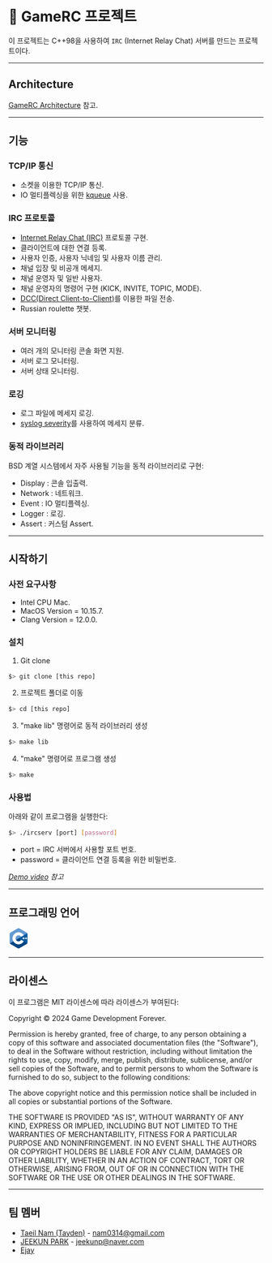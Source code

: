 # 💬 GameRC 프로젝트
이 프로젝트는 C++98을 사용하여 `IRC` (Internet Relay Chat) 서버를 만드는 프로젝트이다.

---

## Architecture
[GameRC Architecture](https://taeil-nam.github.io/ft_irc/) 참고.

---

## 기능
### TCP/IP 통신
- 소켓을 이용한 TCP/IP 통신.
- IO 멀티플렉싱을 위한 [kqueue](https://man.freebsd.org/cgi/man.cgi?kqueue) 사용.

### IRC 프로토콜
- [Internet Relay Chat (IRC)](https://datatracker.ietf.org/doc/html/rfc1459) 프로토콜 구현.
- 클라이언트에 대한 연결 등록.
- 사용자 인증, 사용자 닉네임 및 사용자 이름 관리.
- 채널 입장 및 비공개 메세지.
- 채널 운영자 및 일반 사용자.
- 채널 운영자의 명령어 구현 (KICK, INVITE, TOPIC, MODE).
- [DCC(Direct Client-to-Client)](https://modern.ircdocs.horse/dcc.html)를 이용한 파일 전송.
- Russian roulette 챗봇.

### 서버 모니터링
- 여러 개의 모니터링 콘솔 화면 지원.
- 서버 로그 모니터링.
- 서버 상태 모니터링.

### 로깅
- 로그 파일에 메세지 로깅.
- [syslog severity](https://datatracker.ietf.org/doc/html/rfc5424#section-6.2.1)를 사용하여 메세지 분류.

### 동적 라이브러리
BSD 계열 시스템에서 자주 사용될 기능을 동적 라이브러리로 구현:
- Display : 콘솔 입출력.
- Network : 네트워크.
- Event : IO 멀티플렉싱.
- Logger : 로깅.
- Assert : 커스텀 Assert.

---

## 시작하기
### 사전 요구사항
- Intel CPU Mac.
- MacOS Version = 10.15.7.
- Clang Version = 12.0.0.

### 설치
1. Git clone
```bash
$> git clone [this repo]
```
2. 프로젝트 폴더로 이동  
```bash
$> cd [this repo]
```
3. "make lib" 명령어로 동적 라이브러리 생성  
```bash
$> make lib
```
4. "make" 명령어로 프로그램 생성  
```bash
$> make
```

### 사용법
아래와 같이 프로그램을 실행한다:
```bash
$> ./ircserv [port] [password]
```
- port = IRC 서버에서 사용할 포트 번호.
- password = 클라이언트 연결 등록을 위한 비밀번호.

_[Demo video](https://www.youtube.com/watch?v=0kU9ql3TWPg) 참고_

---

## 프로그래밍 언어
<a href="https://www.w3schools.com/cpp/" target="_blank" rel="noreferrer"> 
  <img src="https://raw.githubusercontent.com/devicons/devicon/master/icons/cplusplus/cplusplus-original.svg" alt="cplusplus" width="40" height="40"/> 
</a>

---

## 라이센스
이 프로그램은 MIT 라이센스에 따라 라이센스가 부여된다:

Copyright © 2024 Game Development Forever.

Permission is hereby granted, free of charge, to any person obtaining a copy of this software and associated documentation files (the "Software"), to deal in the Software without restriction, including without limitation the rights to use, copy, modify, merge, publish, distribute, sublicense, and/or sell copies of the Software, and to permit persons to whom the Software is furnished to do so, subject to the following conditions:

The above copyright notice and this permission notice shall be included in all copies or substantial portions of the Software.

THE SOFTWARE IS PROVIDED "AS IS", WITHOUT WARRANTY OF ANY KIND, EXPRESS OR IMPLIED, INCLUDING BUT NOT LIMITED TO THE WARRANTIES OF MERCHANTABILITY, FITNESS FOR A PARTICULAR PURPOSE AND NONINFRINGEMENT. IN NO EVENT SHALL THE AUTHORS OR COPYRIGHT HOLDERS BE LIABLE FOR ANY CLAIM, DAMAGES OR OTHER LIABILITY, WHETHER IN AN ACTION OF CONTRACT, TORT OR OTHERWISE, ARISING FROM, OUT OF OR IN CONNECTION WITH THE SOFTWARE OR THE USE OR OTHER DEALINGS IN THE SOFTWARE.

---

## 팀 멤버
- [Taeil Nam (Tayden)](https://github.com/Taeil-Nam) - nam0314@gmail.com
- [JEEKUN PARK](https://github.com/jeekpark) - jeekunp@naver.com
- [Ejay](https://github.com/Eonjoo-Oh)
